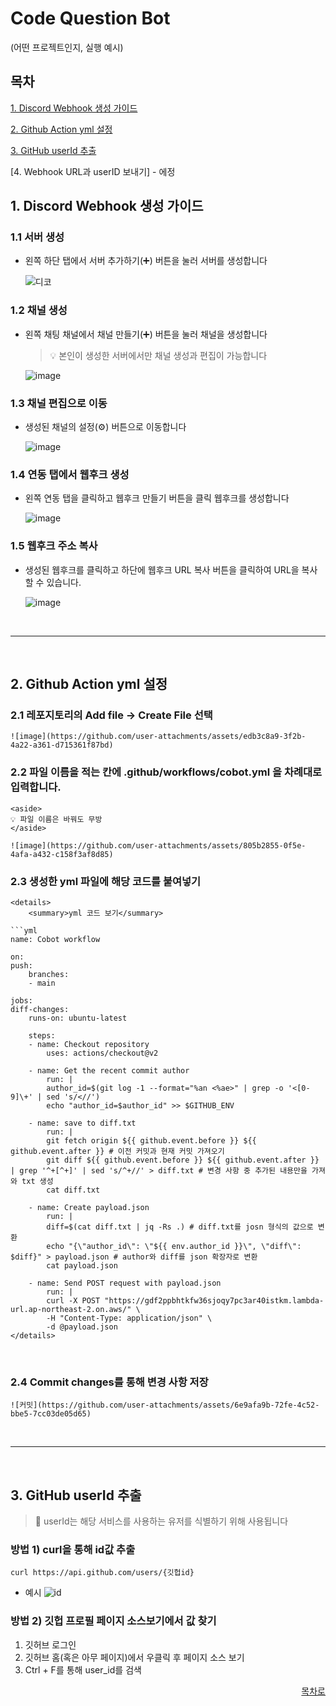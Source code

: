 # Code Question Bot
(어떤 프로젝트인지, 실행 예시)

## 목차
[1. Discord Webhook 생성 가이드](#1-discord-webhook-생성-가이드)

[2. Github Action yml 설정](#2-github-action-yml-설정)

[3. GitHub userId 추출](#3-github-userid-추출)

[4. Webhook URL과 userID 보내기] - 에정


## 1. Discord Webhook 생성 가이드
### 1.1 서버 생성
- 왼쪽 하단 탭에서 서버 추가하기(➕) 버튼을 눌러 서버를 생성합니다

    ![디코](https://github.com/user-attachments/assets/705b4f84-ec0b-408e-a741-903450064e86)

### 1.2 채널 생성
- 왼쪽 채팅 채널에서 채널 만들기(➕) 버튼을 눌러 채널을 생성합니다 
    > 💡 본인이 생성한 서버에서만 채널 생성과 편집이 가능합니다

    ![image](https://github.com/user-attachments/assets/608a0b52-c041-422f-83ae-0bb72cbaeee1)

### 1.3 채널 편집으로 이동
- 생성된 채널의 설정(⚙️) 버튼으로 이동합니다

    ![image](https://github.com/user-attachments/assets/05439fc5-f692-44fc-b276-e28d3915ff71)

### 1.4 연동 탭에서 웹후크 생성
- 왼쪽 연동 탭을 클릭하고 웹후크 만들기 버튼을 클릭 웹후크를 생성합니다

    ![image](https://github.com/user-attachments/assets/a498a046-ae4a-42ac-94e4-6ba5eff59b96)

### 1.5 웹후크 주소 복사
- 생성된 웹후크를 클릭하고 하단에 웹후크 URL 복사 버튼을 클릭하여 URL을 복사할 수 있습니다.

    ![image](https://github.com/user-attachments/assets/095945cd-af72-4ca9-93b6-e9905af3f9c1)

<br>
<hr>
<br>

## 2. Github Action yml 설정

### 2.1 레포지토리의 Add file -> Create File 선택
    ![image](https://github.com/user-attachments/assets/edb3c8a9-3f2b-4a22-a361-d715361f87bd)

### 2.2 파일 이름을 적는 칸에 .github/workflows/cobot.yml 을 차례대로 입력합니다.
    <aside>
    💡 파일 이름은 바꿔도 무방
    </aside>

    ![image](https://github.com/user-attachments/assets/805b2855-0f5e-4afa-a432-c158f3af8d85)

### 2.3 생성한 yml 파일에 해당 코드를 붙여넣기

    <details>
        <summary>yml 코드 보기</summary>

    ```yml
    name: Cobot workflow

    on:
    push:
        branches:
        - main

    jobs:
    diff-changes:
        runs-on: ubuntu-latest

        steps:
        - name: Checkout repository
            uses: actions/checkout@v2

        - name: Get the recent commit author
            run: |
            author_id=$(git log -1 --format="%an <%ae>" | grep -o '<[0-9]\+' | sed 's/<//')
            echo "author_id=$author_id" >> $GITHUB_ENV

        - name: save to diff.txt
            run: |
            git fetch origin ${{ github.event.before }} ${{ github.event.after }} # 이전 커밋과 현재 커밋 가져오기
            git diff ${{ github.event.before }} ${{ github.event.after }} | grep '^+[^+]' | sed 's/^+//' > diff.txt # 변경 사항 중 추가된 내용만을 가져와 txt 생성
            cat diff.txt

        - name: Create payload.json
            run: |
            diff=$(cat diff.txt | jq -Rs .) # diff.txt를 josn 형식의 값으로 변환
            echo "{\"author_id\": \"${{ env.author_id }}\", \"diff\": $diff}" > payload.json # author와 diff를 json 확장자로 변환
            cat payload.json

        - name: Send POST request with payload.json
            run: |
            curl -X POST "https://gdf2ppbhtkfw36sjoqy7pc3ar40istkm.lambda-url.ap-northeast-2.on.aws/" \
            -H "Content-Type: application/json" \
            -d @payload.json
    </details>

<br>

### 2.4 Commit changes를 통해 변경 사항 저장

    ![커밋](https://github.com/user-attachments/assets/6e9afa9b-72fe-4c52-bbe5-7cc03de05d65)

<br>
<hr>
<br>

## 3. GitHub userId 추출
> 🚨 userId는 해당 서비스를 사용하는 유저를 식별하기 위해 사용됩니다


### 방법 1) curl을 통해 id값 추출
```
curl https://api.github.com/users/{깃헙id}
```
- 예시
    ![id](https://github.com/user-attachments/assets/4b93580c-959f-446a-9915-5d835fa60205)

### 방법 2) 깃헙 프로필 페이지 소스보기에서 값 찾기
1. 깃허브 로그인
2. 깃허브 홈(혹은 아무 페이지)에서 우클릭 후 페이지 소스 보기
3. Ctrl + F를 통해 user_id를 검색

<div align="right">
  
[목차로](#목차)

</div>
